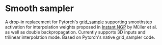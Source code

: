 # Smooth sampler

A drop-in replacement for Pytorch's [grid_sample](https://pytorch.org/docs/stable/generated/torch.nn.functional.grid_sample.html) supporting smoothstep activation for interpolation weights proposed in [Instant NGP](https://nvlabs.github.io/instant-ngp/) by Müller et al. as well as double backpropagation. Currently supports 3D inputs and trilinear interpolation mode. Based on Pytorch's native grid_sampler code.
